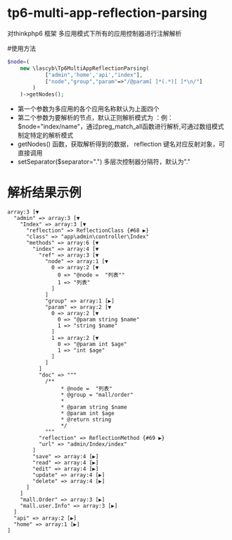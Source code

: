 # tp6-multi-app-reflection-parsing
对thinkphp6 框架 多应用模式下所有的应用控制器进行注解解析

#使用方法
```php
$node=(
    new \lascyb\Tp6MultiAppReflectionParsing(
            ["admin",'home','api',"index"],
            ["node","group","param"=>"/@param[ ]*(.*)[ ]*\n/"]
        )
    )->getNodes();
```
- 第一个参数为多应用的各个应用名称默认为上面四个
- 第二个参数为要解析的节点，默认正则解析模式为 ：例： $node="index/name"，通过preg_match_all函数进行解析,可通过数组模式制定特定的解析模式
- getNodes() 函数，获取解析得到的数据， reflection 键名对应反射对象，可直接调用
- setSeparator($separator=".") 多层次控制器分隔符，默认为"."


# 解析结果示例
```angular2html
array:3 [▼
  "admin" => array:3 [▼
    "Index" => array:3 [▼
      "reflection" => ReflectionClass {#68 ▶}
      "class" => "app\admin\controller\Index"
      "methods" => array:6 [▼
        "index" => array:4 [▼
          "ref" => array:3 [▼
            "node" => array:1 [▼
              0 => array:2 [▼
                0 => "@node =  "列表""
                1 => "列表"
              ]
            ]
            "group" => array:1 [▶]
            "param" => array:2 [▼
              0 => array:2 [▼
                0 => "@param string $name"
                1 => "string $name"
              ]
              1 => array:2 [▼
                0 => "@param int $age"
                1 => "int $age"
              ]
            ]
          ]
          "doc" => """
            /**
                 * @node =  "列表"
                 * @group = "mall/order"
                 *
                 * @param string $name
                 * @param int $age
                 * @return string
                 */
            """
          "reflection" => ReflectionMethod {#69 ▶}
          "url" => "admin/Index/index"
        ]
        "save" => array:4 [▶]
        "read" => array:4 [▶]
        "edit" => array:4 [▶]
        "update" => array:4 [▶]
        "delete" => array:4 [▶]
      ]
    ]
    "mall.Order" => array:3 [▶]
    "mall.user.Info" => array:3 [▶]
  ]
  "api" => array:2 [▶]
  "home" => array:1 [▶]
]
```
